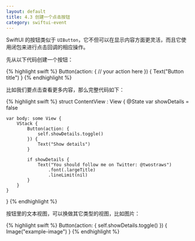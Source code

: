 ```yaml
---
layout: default
title: 4.3 创建一个点击按钮
category: swiftui-event
---
```


SwiftUI 的按钮类似于 `UIButton`，它不但可以在显示内容方面更灵活，而且它使用闭包来进行点击回调的相应操作。

先从以下代码创建一个按钮：

{% highlight swift %}
Button(action: {
    // your action here
}) {
    Text("Button title")
}
{% endhighlight %}

比如我们要点击查看更多内容，那么完整代码如下：

{% highlight swift %}
struct ContentView : View {
    @State var showDetails = false

    var body: some View {
        VStack {
            Button(action: {
                self.showDetails.toggle()
            }) {
                Text("Show details")
            }

            if showDetails {
                Text("You should follow me on Twitter: @twostraws")
                    .font(.largeTitle)
                    .lineLimit(nil)
            }
        }
    }
}
{% endhighlight %}

按钮里的文本视图，可以换做其它类型的视图，比如图片：

{% highlight swift %}
Button(action: {
    self.showDetails.toggle()
}) {
    Image("example-image")
}
{% endhighlight %}






